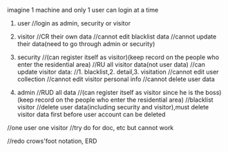 imagine 1 machine and only 1 user can login at a time
1. user
//login as admin, security or visitor

2. visitor
//CR their own data
//cannot edit blacklist data
//cannot update their data(need to go through admin or security)
 
3. security
//(can register itself as visitor)(keep record on the people who enter the residential area)
//RU all visitor data(not user data)
//can update visitor data:
//1. blacklist,2. detail,3. visitation
//cannot edit user collection
//cannot edit visitor personal info
//cannot delete user data

4. admin
//RUD all data
//(can register itself as visitor since he is the boss)(keep record on the people who enter the residential area)
//blacklist visitor
//delete user data(including security and visitor),must delete visitor data first before user account can be deleted

//one user one visitor
//try do for doc, etc but cannot work


//redo crows'foot notation, ERD